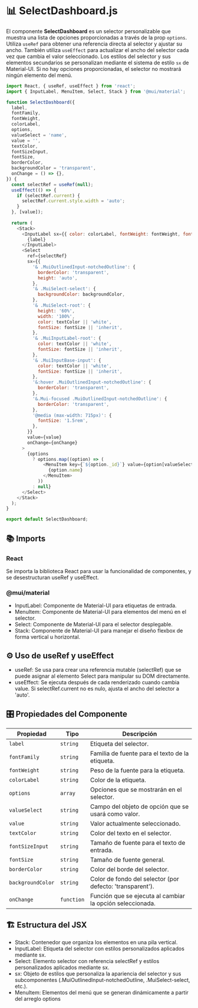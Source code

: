 # 📊 SelectDashboard.js

El componente **SelectDashboard** es un selector personalizable que muestra una lista de opciones proporcionadas a través de la prop `options`. Utiliza `useRef` para obtener una referencia directa al selector y ajustar su ancho. También utiliza `useEffect` para actualizar el ancho del selector cada vez que cambia el valor seleccionado. Los estilos del selector y sus elementos secundarios se personalizan mediante el sistema de estilo `sx` de Material-UI. Si no hay opciones proporcionadas, el selector no mostrará ningún elemento del menú.

```js
import React, { useRef, useEffect } from 'react';
import { InputLabel, MenuItem, Select, Stack } from '@mui/material';

function SelectDashboard({
  label,
  fontFamily,
  fontWeight,
  colorLabel,
  options,
  valueSelect = 'name',
  value = '',
  textColor,
  fontSizeInput,
  fontSize,
  borderColor,
  backgroundColor = 'transparent', 
  onChange = () => {},
}) {
  const selectRef = useRef(null);
  useEffect(() => {
    if (selectRef.current) {
      selectRef.current.style.width = 'auto';
    }
  }, [value]);
  
  return (
    <Stack>
      <InputLabel sx={{ color: colorLabel, fontWeight: fontWeight, fontFamily: fontFamily, fontSize: fontSizeInput }}>
        {label}
      </InputLabel>
      <Select
        ref={selectRef}
        sx={{
          '& .MuiOutlinedInput-notchedOutline': {
            borderColor: 'transparent',
            height: 'auto',
          },
          '& .MuiSelect-select': {
            backgroundColor: backgroundColor,
          },
          '& .MuiSelect-root': {
            height: '60%',
            width: '100%',
            color: textColor || 'white',
            fontSize: fontSize || 'inherit',
          },
          '& .MuiInputLabel-root': {
            color: textColor || 'white',
            fontSize: fontSize || 'inherit',
          },
          '& .MuiInputBase-input': {
            color: textColor || 'white',
            fontSize: fontSize || 'inherit',
          },
          '&:hover .MuiOutlinedInput-notchedOutline': {
            borderColor: 'transparent',
          },
          '&.Mui-focused .MuiOutlinedInput-notchedOutline': {
            borderColor: 'transparent',
          },
          '@media (max-width: 715px)': {
            fontSize: '1.5rem',
          },
        }}
        value={value}
        onChange={onChange}
      >
        {options
          ? options.map((option) => (
              <MenuItem key={`${option._id}`} value={option[valueSelect]}>
                {option.name}
              </MenuItem>
            ))
          : null}
      </Select>
    </Stack>
  );
}

export default SelectDashboard;
```


## 📚 Imports

### React
Se importa la biblioteca React para usar la funcionalidad de componentes, y se desestructuran useRef y useEffect.

### @mui/material 
- InputLabel: Componente de Material-UI para etiquetas de entrada.
- MenuItem: Componente de Material-UI para elementos del menú en el selector.
- Select: Componente de Material-UI para el selector desplegable.
- Stack: Componente de Material-UI para manejar el diseño flexbox de forma vertical u horizontal.

## ⚙️ Uso de useRef y useEffect

- useRef: Se usa para crear una referencia mutable (selectRef) que se puede asignar al elemento Select para manipular su DOM directamente.
- useEffect: Se ejecuta después de cada renderizado cuando cambia value. Si selectRef.current no es nulo, ajusta el ancho del selector a 'auto'.

## 🎛️ Propiedades del Componente

| Propiedad          | Tipo        | Descripción                                                   |
|--------------------|-------------|---------------------------------------------------------------|
| `label`            | `string`    | Etiqueta del selector.                                       |
| `fontFamily`       | `string`    | Familia de fuente para el texto de la etiqueta.             |
| `fontWeight`       | `string`    | Peso de la fuente para la etiqueta.                          |
| `colorLabel`       | `string`    | Color de la etiqueta.                                        |
| `options`          | `array`     | Opciones que se mostrarán en el selector.                   |
| `valueSelect`      | `string`    | Campo del objeto de opción que se usará como valor.         |
| `value`            | `string`    | Valor actualmente seleccionado.                              |
| `textColor`        | `string`    | Color del texto en el selector.                              |
| `fontSizeInput`    | `string`    | Tamaño de fuente para el texto de entrada.                  |
| `fontSize`         | `string`    | Tamaño de fuente general.                                    |
| `borderColor`      | `string`    | Color del borde del selector.                                |
| `backgroundColor`  | `string`    | Color de fondo del selector (por defecto: 'transparent').    |
| `onChange`         | `function`  | Función que se ejecuta al cambiar la opción seleccionada.   |

## 🏗️ Estructura del JSX

- Stack: Contenedor que organiza los elementos en una pila vertical.
- InputLabel: Etiqueta del selector con estilos personalizados aplicados mediante sx.
- Select: Elemento selector con referencia selectRef y estilos personalizados aplicados mediante sx.
- sx: Objeto de estilos que personaliza la apariencia del selector y sus subcomponentes (.MuiOutlinedInput-notchedOutline, .MuiSelect-select, etc.).
- MenuItem: Elementos del menú que se generan dinámicamente a partir del arreglo options